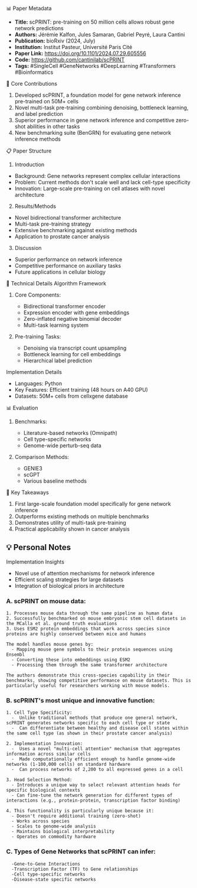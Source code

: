 📊 Paper Metadata
* **Title:** scPRINT: pre-training on 50 million cells allows robust gene network predictions
* **Authors:** Jérémie Kalfon, Jules Samaran, Gabriel Peyré, Laura Cantini
* **Publication:** bioRxiv (2024, July)
* **Institution:** Institut Pasteur, Université Paris Cité
* **Paper Link:** https://doi.org/10.1101/2024.07.29.605556
* **Code:** https://github.com/cantinilab/scPRINT
* **Tags:** #SingleCell #GeneNetworks #DeepLearning #Transformers #Bioinformatics

🎯 Core Contributions
1. Developed scPRINT, a foundation model for gene network inference pre-trained on 50M+ cells
2. Novel multi-task pre-training combining denoising, bottleneck learning, and label prediction
3. Superior performance in gene network inference and competitive zero-shot abilities in other tasks
4. New benchmarking suite (BenGRN) for evaluating gene network inference methods

📋 Paper Structure
1. Introduction
* Background: Gene networks represent complex cellular interactions
* Problem: Current methods don't scale well and lack cell-type specificity
* Innovation: Large-scale pre-training on cell atlases with novel architecture

2. Results/Methods
* Novel bidirectional transformer architecture
* Multi-task pre-training strategy
* Extensive benchmarking against existing methods
* Application to prostate cancer analysis

3. Discussion
* Superior performance on network inference
* Competitive performance on auxiliary tasks
* Future applications in cellular biology

🔬 Technical Details
Algorithm Framework
1. Core Components:
   * Bidirectional transformer encoder
   * Expression encoder with gene embeddings
   * Zero-inflated negative binomial decoder
   * Multi-task learning system

2. Pre-training Tasks:
   * Denoising via transcript count upsampling
   * Bottleneck learning for cell embeddings
   * Hierarchical label prediction
   
Implementation Details
* Languages: Python
* Key Features: Efficient training (48 hours on A40 GPU)
* Datasets: 50M+ cells from cellxgene database

📊 Evaluation
1. Benchmarks:
   * Literature-based networks (Omnipath)
   * Cell type-specific networks
   * Genome-wide perturb-seq data

2. Comparison Methods:
   * GENIE3
   * scGPT
   * Various baseline methods

📌 Key Takeaways
1. First large-scale foundation model specifically for gene network inference
2. Outperforms existing methods on multiple benchmarks
3. Demonstrates utility of multi-task pre-training
4. Practical applicability shown in cancer analysis

## 💡 Personal Notes
Implementation Insights
* Novel use of attention mechanisms for network inference
* Efficient scaling strategies for large datasets
* Integration of biological priors in architecture

### A. scPRINT on mouse data:
    1. Processes mouse data through the same pipeline as human data
    2. Successfully benchmarked on mouse embryonic stem cell datasets in the MCalla et al. ground truth evaluations
    3. Uses ESM2 protein embeddings that work across species since proteins are highly conserved between mice and humans

    The model handles mouse genes by:
      - Mapping mouse gene symbols to their protein sequences using Ensembl
      - Converting these into embeddings using ESM2
      - Processing them through the same transformer architecture

    The authors demonstrate this cross-species capability in their benchmarks, showing competitive performance on mouse datasets. This is particularly useful for researchers working with mouse models.

### B. scPRINT's most unique and innovative function:
    1. Cell Type Specificity:
      -  Unlike traditional methods that produce one general network, scPRINT generates networks specific to each cell type or state
      -  Can differentiate between healthy and disease cell states within the same cell type (as shown in their prostate cancer analysis)
      
    2. Implementation Innovation:
      -  Uses a novel "multi-cell attention" mechanism that aggregates information across similar cells
      -  Made computationally efficient enough to handle genome-wide networks (1-100,000 cells) on standard hardware
      -  Can process networks of 2,200 to all expressed genes in a cell
      
    3. Head Selection Method:
      - Introduces a unique way to select relevant attention heads for specific biological contexts
      - Can fine-tune the network generation for different types of interactions (e.g., protein-protein, transcription factor binding)

    4. This functionality is particularly unique because it:
      - Doesn't require additional training (zero-shot)
      - Works across species
      - Scales to genome-wide analysis
      - Maintains biological interpretability
      - Operates on commodity hardware
      
### C. Types of Gene Networks that scPRINT can infer:
      -Gene-to-Gene Interactions
      -Transcription Factor (TF) to Gene relationships
      -Cell type-specific networks
      -Disease-state specific networks

    
